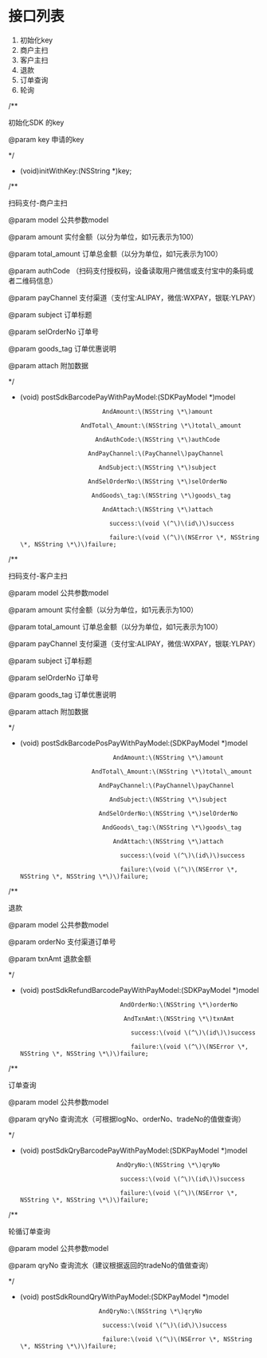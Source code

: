 # 接口列表

1. 初始化key
2. 商户主扫
3. 客户主扫
4. 退款
5. 订单查询
6. 轮询





/\*\*

 初始化SDK 的key



 @param key 申请的key

 \*/

+ \(void\)initWithKey:\(NSString \*\)key;



/\*\*

 扫码支付-商户主扫

 

 @param model 公共参数model

 @param amount 实付金额（以分为单位，如1元表示为100）

 @param total\_amount 订单总金额（以分为单位，如1元表示为100）

 @param authCode （扫码支付授权码，设备读取用户微信或支付宝中的条码或者二维码信息）

 @param payChannel 支付渠道（支付宝:ALIPAY，微信:WXPAY，银联:YLPAY）

 @param subject 订单标题

 @param selOrderNo 订单号

 @param goods\_tag 订单优惠说明

 @param attach 附加数据

 \*/

+ \(void\) postSdkBarcodePayWithPayModel:\(SDKPayModel \*\)model

                             AndAmount:\(NSString \*\)amount

                       AndTotal\_Amount:\(NSString \*\)total\_amount

                           AndAuthCode:\(NSString \*\)authCode

                         AndPayChannel:\(PayChannel\)payChannel

                            AndSubject:\(NSString \*\)subject

                         AndSelOrderNo:\(NSString \*\)selOrderNo

                          AndGoods\_tag:\(NSString \*\)goods\_tag

                             AndAttach:\(NSString \*\)attach

                               success:\(void \(^\)\(id\)\)success

                               failure:\(void \(^\)\(NSError \*, NSString \*, NSString \*\)\)failure;



/\*\*

 扫码支付-客户主扫

 

 @param model 公共参数model

 @param amount 实付金额（以分为单位，如1元表示为100）

 @param total\_amount 订单总金额（以分为单位，如1元表示为100）

 @param payChannel 支付渠道（支付宝:ALIPAY，微信:WXPAY，银联:YLPAY）

 @param subject 订单标题

 @param selOrderNo 订单号

 @param goods\_tag 订单优惠说明

 @param attach 附加数据

 \*/

+ \(void\) postSdkBarcodePosPayWithPayModel:\(SDKPayModel \*\)model

                                AndAmount:\(NSString \*\)amount

                          AndTotal\_Amount:\(NSString \*\)total\_amount

                            AndPayChannel:\(PayChannel\)payChannel

                               AndSubject:\(NSString \*\)subject

                            AndSelOrderNo:\(NSString \*\)selOrderNo

                             AndGoods\_tag:\(NSString \*\)goods\_tag

                                AndAttach:\(NSString \*\)attach

                                  success:\(void \(^\)\(id\)\)success

                                  failure:\(void \(^\)\(NSError \*, NSString \*, NSString \*\)\)failure;



/\*\*

 退款

 

 @param model 公共参数model

 @param orderNo 支付渠道订单号

 @param txnAmt 退款金额

 \*/

+ \(void\) postSdkRefundBarcodePayWithPayModel:\(SDKPayModel \*\)model

                                  AndOrderNo:\(NSString \*\)orderNo

                                   AndTxnAmt:\(NSString \*\)txnAmt

                                     success:\(void \(^\)\(id\)\)success

                                     failure:\(void \(^\)\(NSError \*, NSString \*, NSString \*\)\)failure;



/\*\*

 订单查询

 

 @param model 公共参数model

 @param qryNo 查询流水（可根据logNo、orderNo、tradeNo的值做查询）

 \*/

+ \(void\) postSdkQryBarcodePayWithPayModel:\(SDKPayModel \*\)model

                                 AndQryNo:\(NSString \*\)qryNo

                                  success:\(void \(^\)\(id\)\)success

                                  failure:\(void \(^\)\(NSError \*, NSString \*, NSString \*\)\)failure;





/\*\*

 轮循订单查询

 

 @param model 公共参数model

 @param qryNo 查询流水（建议根据返回的tradeNo的值做查询）

 \*/

+ \(void\) postSdkRoundQryWithPayModel:\(SDKPayModel \*\)model

                            AndQryNo:\(NSString \*\)qryNo

                             success:\(void \(^\)\(id\)\)success

                             failure:\(void \(^\)\(NSError \*, NSString \*, NSString \*\)\)failure;

